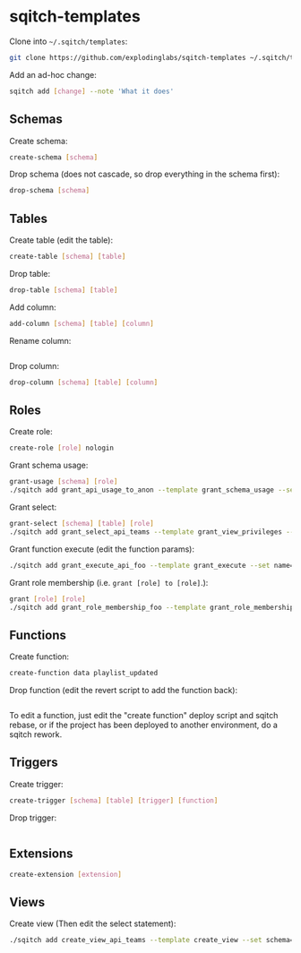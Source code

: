 # sqitch-templates

Clone into `~/.sqitch/templates`:

```sh
git clone https://github.com/explodinglabs/sqitch-templates ~/.sqitch/templates
```

Add an ad-hoc change:

```sh
sqitch add [change] --note 'What it does'
```

## Schemas

Create schema:

```sh
create-schema [schema]
```

Drop schema (does not cascade, so drop everything in the schema first):

```sh
drop-schema [schema]
```

## Tables

Create table (edit the table):

```sh
create-table [schema] [table]
```

Drop table:

```sh
drop-table [schema] [table]
```

Add column:

```sh
add-column [schema] [table] [column]
```

Rename column:

```sh

```

Drop column:

```sh
drop-column [schema] [table] [column]
```

## Roles

Create role:

```sh
create-role [role] nologin
```

Grant schema usage:

```sh
grant-usage [schema] [role]
./sqitch add grant_api_usage_to_anon --template grant_schema_usage --set schema=api --set role=anon --note 'Grant usage on api schema to anon'
```

Grant select:

```sh
grant-select [schema] [table] [role]
./sqitch add grant_select_api_teams --template grant_view_privileges --set type=select --set schema=api --set table=teams --set role=web_user --note 'Grant select on api.teams to web_user'
```

Grant function execute (edit the function params):

```sh
./sqitch add grant_execute_api_foo --template grant_execute --set name=api.login --set role=web_user --note 'Grant execute on api.login to web_user'
```

Grant role membership (i.e. `grant [role] to [role]`.):

```sh
grant [role] [role]
./sqitch add grant_role_membership_foo --template grant_role_membership --set from_role=web_user --set role=authenticator --note 'Grant web_user to authenticator'
```

## Functions

Create function:

```sh
create-function data playlist_updated
```

Drop function (edit the revert script to add the function back):

```sh

```

To edit a function, just edit the "create function" deploy script and sqitch
rebase, or if the project has been deployed to another environment, do a sqitch
rework.

## Triggers

Create trigger:

```sh
create-trigger [schema] [table] [trigger] [function]
```

Drop trigger:

```sh

```

## Extensions

```sh
create-extension [extension]
```

## Views

Create view (Then edit the select statement):

```sh
./sqitch add create_view_api_teams --template create_view --set schema=api --set name=teams --note 'Add api.teams view'
```

